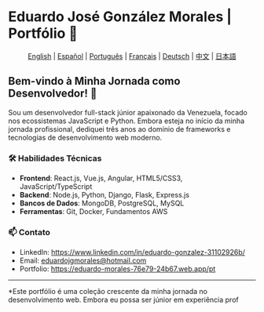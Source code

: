 # Eduardo José González Morales | Portfólio 🚀

<div align="center">

[English](../README.md) | [Español](./README.es.md) | [Português](./README.pt.md) | [Français](./README.fr.md) | [Deutsch](./README.de.md) | [中文](./README.zh.md) | [日本語](./README.jp.md)

</div>

## Bem-vindo à Minha Jornada como Desenvolvedor! 👋

Sou um desenvolvedor full-stack júnior apaixonado da Venezuela, focado nos ecossistemas JavaScript e Python. Embora esteja no início da minha jornada profissional, dediquei três anos ao domínio de frameworks e tecnologias de desenvolvimento web moderno.

### 🛠 Habilidades Técnicas
- **Frontend**: React.js, Vue.js, Angular, HTML5/CSS3, JavaScript/TypeScript
- **Backend**: Node.js, Python, Django, Flask, Express.js
- **Bancos de Dados**: MongoDB, PostgreSQL, MySQL
- **Ferramentas**: Git, Docker, Fundamentos AWS

### 📫 Contato
- LinkedIn:  <a href="https://www.linkedin.com/in/eduardo-gonzalez-31102926b/" >https://www.linkedin.com/in/eduardo-gonzalez-31102926b/</a>
- Email:  <a href="mailto:eduardojgmorales@hotmail.com">eduardojgmorales@hotmail.com</a>
- Portfolio:  <a href="https://eduardo-morales-76e79-24b67.web.app/pt">https://eduardo-morales-76e79-24b67.web.app/pt</a>

---
*Este portfólio é uma coleção crescente da minha jornada no desenvolvimento web. Embora eu possa ser júnior em experiência prof
